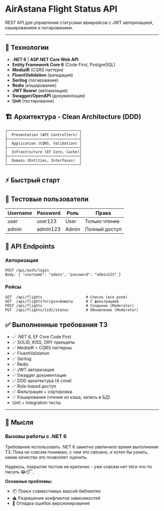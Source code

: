 # AirAstana Flight Status API

REST API для управления статусами авиарейсов с JWT авторизацией, кэшированием и логированием.

---
## 🚀 Технологии

- **.NET 6** | **ASP.NET Core Web API**
- **Entity Framework Core 6** (Code First, PostgreSQL)
- **MediatR** (CQRS паттерн)
- **FluentValidation** (валидация)
- **Serilog** (логирование)
- **Redis** (кэширование)
- **JWT Bearer** (авторизация)
- **Swagger/OpenAPI** (документация)
- **Unit** (тестирование)

## 🏗️ Архитектура - Clean Architecture (DDD)

```
┌─────────────────────────────────┐
│  Presentation (API Controllers) │
├─────────────────────────────────┤
│  Application (CQRS, Validation) │
├─────────────────────────────────┤
│  Infrastructure (EF Core, Cache)│
├─────────────────────────────────┤
│  Domain (Entities, Interfaces)  │
└─────────────────────────────────┘
```

## ⚡ Быстрый старт

## 🔐 Тестовые пользователи

| Username  | Password       | Роль      | Права                    |
|-----------|----------------|-----------|--------------------------|
| user      | user123        | User      | Только чтение            |
| admin     | admin123       | Admin     | Полный доступ            |

## 📡 API Endpoints

### Авторизация
```http
POST /api/auth/login
Body: { "username": "admin", "password": "admin123" }
```

### Рейсы
```http
GET  /api/flights                    # Список (все роли)
GET  /api/flights?origin=Алматы      # С фильтрацией
POST /api/flights                    # Создание (Moderator)
PUT  /api/flights/{id}/status        # Обновление (Moderator)
```


## ✅ Выполненные требования ТЗ

- ✅ .NET 6, EF Core Code First
- ✅ SOLID, KISS, DRY принципы
- ✅ MediatR + CQRS паттерны
- ✅ FluentValidation
- ✅ Serilog 
- ✅ Redis
- ✅ JWT авторизация
- ✅ Swagger документация
- ✅ DDD архитектура (4 слоя)
- ✅ Role-based доступ
- ✅ Фильтрация + сортировка
- ✅ Кэширование (чтение из кэша, запись в БД)
-  Unit + Integration тесты

---
## 💭 Мысля

### Вызовы работы с .NET 6

Требование использовать .NET 6 заметно увеличило время выполнения ТЗ. Пока не совсем понимаю, с чем это связано, и хотел бы узнать, какие качества это позволяет оценить.

Надеюсь, покрытие тестом не критично - уже совсем нет тяги что-то писать 😂😴.


**Основные проблемы:**
- 📦 Поиск совместимых версий библиотек 
- ⚠️ Разрешение конфликтов зависимостей 
- 🐛 Отладка ошибок версионирования 

